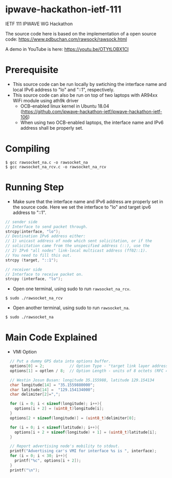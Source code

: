 # ipwave-hackathon-ietf-111
IETF 111 IPWAVE WG Hackathon

The source code here is based on the implementation of a open source code:
https://www.pdbuchan.com/rawsock/rawsock.html

A demo in YouTube is here: https://youtu.be/OTYtLOBX1CI

# Prerequisite
* This source code can be run locally by swtiching the interface name and local IPv6 address to "lo" and "::1", respectively.
* This source code can also be run on top of two laptops with AR94xx WiFi module using ath9k driver
  * OCB-enabled linux kernel in Ubuntu 18.04 (https://github.com/ipwave-hackathon-ietf/ipwave-hackathon-ietf-106)
  * When using two OCB-enabled laptops, the interface name and IPv6 address shall be properly set.

# Compiling
```shell
$ gcc rawsocket_na.c -o rawsocket_na
$ gcc rawsocket_na_rcv.c -o rawsocket_na_rcv
```

# Running Step
* Make sure that the interface name and IPv6 address are properly set in the source code. Here we set the interface to "lo" and target ipv6 address to "::1".
```c
// sender side
// Interface to send packet through.
strcpy(interface, "lo");
// Destination IPv6 address either:
// 1) unicast address of node which sent solicitation, or if the
// solicitation came from the unspecified address (::), use the
// 2) IPv6 "all nodes" link-local multicast address (ff02::1).
// You need to fill this out.
strcpy (target, "::1");
```
```c
// receiver side
// Interface to receive packet on.
strcpy (interface, "lo");
```
* Open one terminal, using sudo to run ```rawsocket_na_rcv```.
```shell
$ sudo ./rawsocket_na_rcv
```
* Open another terminal, using sudo to run ```rawsocket_na```.
```shell
$ sudo ./rawsocket_na
```

# Main Code Explained
* VMI Option
```c
  // Put a dummy GPS data into options buffer.
  options[0] = 2;           // Option Type - "target link layer address" (Section 4.6 of RFC 4861), need to be redefined
  options[1] = optlen / 8;  // Option Length - units of 8 octets (RFC 4861), need to be redefined

  // Westin Josun Busan: longitude 35.155988, latitude 129.154134
  char longitude[14] = "35.1559880000";
  char latitude[14] =  "129.154134000";
  char delimiter[2]=",";

  for (i = 0; i < sizeof(longitude); i++){
    options[i + 2] = (uint8_t)longitude[i];
  }
  options[2 + sizeof(longitude)] = (uint8_t)delimiter[0];

  for (i = 0; i < sizeof(latitude); i++){
    options[i + 2 + sizeof(longitude) + 1] = (uint8_t)latitude[i];
  } 

  // Report advertising node's mobility to stdout.
  printf("Advertising car's VMI for interface %s is ", interface);
  for (i = 0; i < 30; i++){
    printf("%c", options[i + 2]);
  }
  printf("\n");
```
